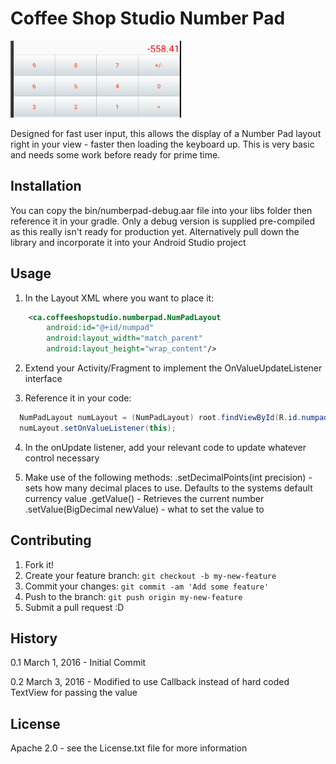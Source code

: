 # Coffee Shop Studio Number Pad

![alt tag](https://raw.githubusercontent.com/Terence-D/NumberPad/master/bin/screenshot.png)

Designed for fast user input, this allows the display of a Number Pad layout right in your view - faster then loading the keyboard up.
This is very basic and needs some work before ready for prime time.

## Installation

You can copy the bin/numberpad-debug.aar file into your libs folder then reference it in your gradle.  Only a debug version is supplied pre-compiled as this really isn't ready for production yet.  Alternatively pull down the library and incorporate it into your Android Studio project

## Usage

1) In the Layout XML where you want to place it:
```xml
    <ca.coffeeshopstudio.numberpad.NumPadLayout
        android:id="@+id/numpad"
        android:layout_width="match_parent"
        android:layout_height="wrap_content"/>
```
2) Extend your Activity/Fragment to implement the OnValueUpdateListener interface

3) Reference it in your code:
```java
  NumPadLayout numLayout = (NumPadLayout) root.findViewById(R.id.numpad);
  numLayout.setOnValueListener(this);
```
4) In the onUpdate listener, add your relevant code to update whatever control necessary

5) Make use of the following methods:
  .setDecimalPoints(int precision) - sets how many decimal places to use.  Defaults to the systems default currency value
  .getValue() - Retrieves the current number
  .setValue(BigDecimal newValue) - what to set the value to


## Contributing

1. Fork it!
2. Create your feature branch: `git checkout -b my-new-feature`
3. Commit your changes: `git commit -am 'Add some feature'`
4. Push to the branch: `git push origin my-new-feature`
5. Submit a pull request :D

## History

0.1 March 1, 2016 - Initial Commit

0.2 March 3, 2016 - Modified to use Callback instead of hard coded TextView for passing the value

## License

Apache 2.0 - see the License.txt file for more information
